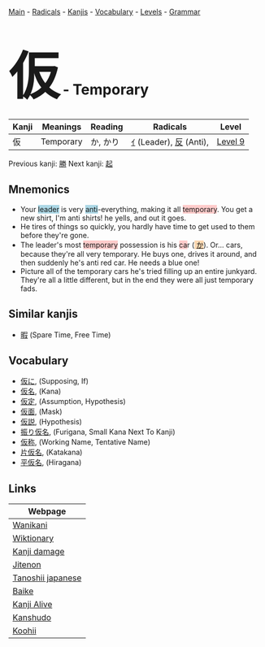 <style> bigfont {font-size: 100px}</style>
[Main](../index.md) -
[Radicals](../radicals.md) -
[Kanjis](../kanjis.md) -
[Vocabulary](../vocabulary.md) -
[Levels](../levels.md) -
[Grammar](../grammar.md)
# <bigfont> 仮</bigfont> - Temporary 

| Kanji | Meanings | Reading | Radicals | Level |
| --- | --- | --- | --- | --- |
| 仮 | Temporary | か, かり | [ｲ](../radicals/ｲ.md) (Leader), [反](../radicals/反.md) (Anti),  | [Level 9](../levels/wk_level9.md) |

Previous kanji: [勝](勝.md) Next kanji: [起](起.md) 

## Mnemonics
 * Your <span style="background-color:#ADD8E6"> leader</span> is very <span style="background-color:#ADD8E6"> anti</span>-everything, making it all <span style="background-color:#ffcccb"> temporary</span>. You get a new shirt, I'm anti shirts! he yells, and out it goes.
* He tires of things so quickly, you hardly have time to get used to them before they're gone.
* The leader's most <span style="background-color:#ffcccb"> temporary</span> possession is his <span style="background-color:#ffcccb"> ca</span>r (<span style="background-color:#fed8b1"> [か](https://jisho.org/search/か)</span>). Or... cars, because they're all very temporary. He buys one, drives it around, and then suddenly he's anti red car. He needs a blue one!
* Picture all of the temporary cars he's tried filling up an entire junkyard. They're all a little different, but in the end they were all just temporary fads.


## Similar kanjis
 * [暇](暇.md) (Spare Time, Free Time)


## Vocabulary
 * [仮に](../vocabulary/仮.md), (Supposing, If)
* [仮名](../vocabulary/仮.md), (Kana)
* [仮定](../vocabulary/仮.md), (Assumption, Hypothesis)
* [仮面](../vocabulary/仮.md), (Mask)
* [仮説](../vocabulary/仮.md), (Hypothesis)
* [振り仮名](../vocabulary/仮.md), (Furigana, Small Kana Next To Kanji)
* [仮称](../vocabulary/仮.md), (Working Name, Tentative Name)
* [片仮名](../vocabulary/仮.md), (Katakana)
* [平仮名](../vocabulary/仮.md), (Hiragana)



## Links 

| Webpage |
| --- |
| [Wanikani          ](https://www.wanikani.com/kanji/仮) |
| [Wiktionary        ](https://en.wiktionary.org/wiki/仮) |
| [Kanji damage      ](http://www.kanjidamage.com/kanji/search?utf8=✓&q=仮) |
| [Jitenon           ](https://jitenon.com/kanji/仮) |
| [Tanoshii japanese ](https://www.tanoshiijapanese.com/dictionary/kanji.cfm?k=仮) |
| [Baike             ](https://baike.baidu.com/item/仮) |
| [Kanji Alive       ](https://app.kanjialive.com/仮) |
| [Kanshudo          ](https://www.kanshudo.com/searchmn?q=仮) |
| [Koohii            ](https://kanji.koohii.com/study/kanji/仮) |
